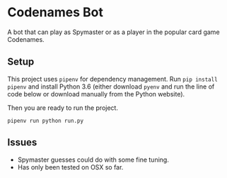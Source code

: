 # Codenames Bot

A bot that can play as Spymaster or as a player in the popular card game Codenames. 

## Setup

This project uses `pipenv` for dependency management. Run `pip install pipenv` and install Python 3.6 (either download `pyenv` and run the line of code below or download manually from the Python website). 

Then you are ready to run the project.

<code>pipenv run python run.py</code>

## Issues

- Spymaster guesses could do with some fine tuning. 
- Has only been tested on OSX so far.